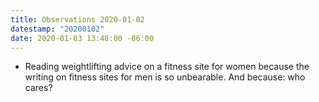 ```yaml
---
title: Observations 2020-01-02
datestamp: "20200102"
date: 2020-01-03 13:48:00 -06:00
---
```


- Reading weightlifting advice on a fitness site for women because the writing on fitness sites for men is so unbearable. And because: who cares?
